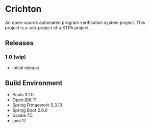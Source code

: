 # Crichton

An open-source automated program verification system project.
This project is a sub-project of a STPA project.

## Releases

### 1.0 (wip)

- Initial release

## Build Environment

- Scala 3.1.0
- OpenJDK 11
- Spring Frmaework 5.3.13
- Spring Boot 2.6.0
- Gradle 7.5
- java 17
